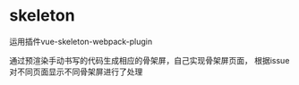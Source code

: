 # skeleton

运用插件vue-skeleton-webpack-plugin

通过预渲染手动书写的代码生成相应的骨架屏，自己实现骨架屏页面， 根据issue对不同页面显示不同骨架屏进行了处理
